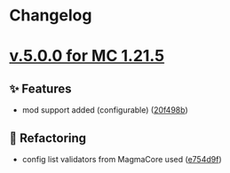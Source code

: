 # Changelog


# [v.5.0.0 for MC 1.21.5](https://github.com/XxRexRaptorxX/Suspicious-Pots/compare/v.5.0.0-dev1...v.5.0.0-dev12)

## ✨ Features

- mod support added (configurable) ([20f498b](https://github.com/XxRexRaptorxX/Suspicious-Pots/commit/20f498b868f1db639237ab5849499c5c45d7035e))

## 🔨 Refactoring

- config list validators from MagmaCore used ([e754d9f](https://github.com/XxRexRaptorxX/Suspicious-Pots/commit/e754d9f8ca31a57b7567801a41851787040e3b60))